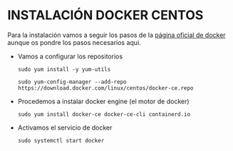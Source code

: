 # INSTALACIÓN DOCKER CENTOS

Para la instalación vamos a seguir los pasos de la [página oficial de docker](https://docs.docker.com/engine/install/centos/) aunque os pondre los pasos necesarios aqui.

- Vamos a configurar los repositorios

      sudo yum install -y yum-utils
      
      sudo yum-config-manager --add-repo https://download.docker.com/linux/centos/docker-ce.repo
      
- Procedemos a instalar docker engine (el motor de docker)

      sudo yum install docker-ce docker-ce-cli containerd.io
      
- Activamos el servicio de docker

      sudo systemctl start docker

